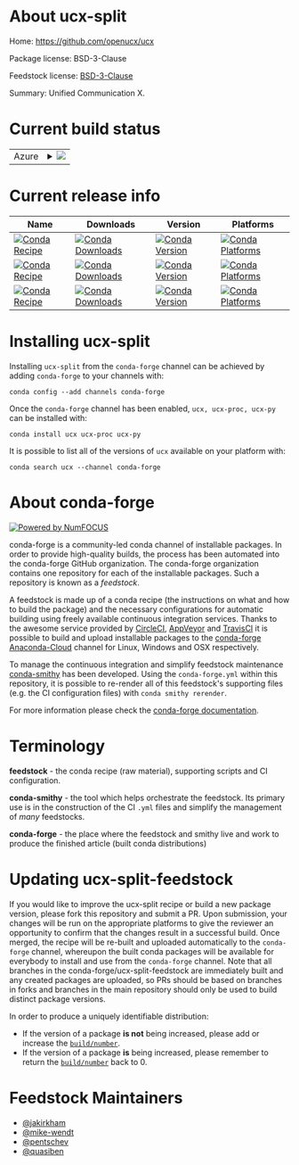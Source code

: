 About ucx-split
===============

Home: https://github.com/openucx/ucx

Package license: BSD-3-Clause

Feedstock license: [BSD-3-Clause](https://github.com/conda-forge/ucx-split-feedstock/blob/master/LICENSE.txt)

Summary: Unified Communication X.

Current build status
====================


<table>
    
  <tr>
    <td>Azure</td>
    <td>
      <details>
        <summary>
          <a href="https://dev.azure.com/conda-forge/feedstock-builds/_build/latest?definitionId=7481&branchName=master">
            <img src="https://dev.azure.com/conda-forge/feedstock-builds/_apis/build/status/ucx-split-feedstock?branchName=master">
          </a>
        </summary>
        <table>
          <thead><tr><th>Variant</th><th>Status</th></tr></thead>
          <tbody><tr>
              <td>linux_64_cuda_compiler_version10.1</td>
              <td>
                <a href="https://dev.azure.com/conda-forge/feedstock-builds/_build/latest?definitionId=7481&branchName=master">
                  <img src="https://dev.azure.com/conda-forge/feedstock-builds/_apis/build/status/ucx-split-feedstock?branchName=master&jobName=linux&configuration=linux_64_cuda_compiler_version10.1" alt="variant">
                </a>
              </td>
            </tr><tr>
              <td>linux_64_cuda_compiler_version10.2</td>
              <td>
                <a href="https://dev.azure.com/conda-forge/feedstock-builds/_build/latest?definitionId=7481&branchName=master">
                  <img src="https://dev.azure.com/conda-forge/feedstock-builds/_apis/build/status/ucx-split-feedstock?branchName=master&jobName=linux&configuration=linux_64_cuda_compiler_version10.2" alt="variant">
                </a>
              </td>
            </tr><tr>
              <td>linux_64_cuda_compiler_version11.0</td>
              <td>
                <a href="https://dev.azure.com/conda-forge/feedstock-builds/_build/latest?definitionId=7481&branchName=master">
                  <img src="https://dev.azure.com/conda-forge/feedstock-builds/_apis/build/status/ucx-split-feedstock?branchName=master&jobName=linux&configuration=linux_64_cuda_compiler_version11.0" alt="variant">
                </a>
              </td>
            </tr><tr>
              <td>linux_64_cuda_compiler_versionNone</td>
              <td>
                <a href="https://dev.azure.com/conda-forge/feedstock-builds/_build/latest?definitionId=7481&branchName=master">
                  <img src="https://dev.azure.com/conda-forge/feedstock-builds/_apis/build/status/ucx-split-feedstock?branchName=master&jobName=linux&configuration=linux_64_cuda_compiler_versionNone" alt="variant">
                </a>
              </td>
            </tr>
          </tbody>
        </table>
      </details>
    </td>
  </tr>
</table>

Current release info
====================

| Name | Downloads | Version | Platforms |
| --- | --- | --- | --- |
| [![Conda Recipe](https://img.shields.io/badge/recipe-ucx-green.svg)](https://anaconda.org/conda-forge/ucx) | [![Conda Downloads](https://img.shields.io/conda/dn/conda-forge/ucx.svg)](https://anaconda.org/conda-forge/ucx) | [![Conda Version](https://img.shields.io/conda/vn/conda-forge/ucx.svg)](https://anaconda.org/conda-forge/ucx) | [![Conda Platforms](https://img.shields.io/conda/pn/conda-forge/ucx.svg)](https://anaconda.org/conda-forge/ucx) |
| [![Conda Recipe](https://img.shields.io/badge/recipe-ucx--proc-green.svg)](https://anaconda.org/conda-forge/ucx-proc) | [![Conda Downloads](https://img.shields.io/conda/dn/conda-forge/ucx-proc.svg)](https://anaconda.org/conda-forge/ucx-proc) | [![Conda Version](https://img.shields.io/conda/vn/conda-forge/ucx-proc.svg)](https://anaconda.org/conda-forge/ucx-proc) | [![Conda Platforms](https://img.shields.io/conda/pn/conda-forge/ucx-proc.svg)](https://anaconda.org/conda-forge/ucx-proc) |
| [![Conda Recipe](https://img.shields.io/badge/recipe-ucx--py-green.svg)](https://anaconda.org/conda-forge/ucx-py) | [![Conda Downloads](https://img.shields.io/conda/dn/conda-forge/ucx-py.svg)](https://anaconda.org/conda-forge/ucx-py) | [![Conda Version](https://img.shields.io/conda/vn/conda-forge/ucx-py.svg)](https://anaconda.org/conda-forge/ucx-py) | [![Conda Platforms](https://img.shields.io/conda/pn/conda-forge/ucx-py.svg)](https://anaconda.org/conda-forge/ucx-py) |

Installing ucx-split
====================

Installing `ucx-split` from the `conda-forge` channel can be achieved by adding `conda-forge` to your channels with:

```
conda config --add channels conda-forge
```

Once the `conda-forge` channel has been enabled, `ucx, ucx-proc, ucx-py` can be installed with:

```
conda install ucx ucx-proc ucx-py
```

It is possible to list all of the versions of `ucx` available on your platform with:

```
conda search ucx --channel conda-forge
```


About conda-forge
=================

[![Powered by NumFOCUS](https://img.shields.io/badge/powered%20by-NumFOCUS-orange.svg?style=flat&colorA=E1523D&colorB=007D8A)](http://numfocus.org)

conda-forge is a community-led conda channel of installable packages.
In order to provide high-quality builds, the process has been automated into the
conda-forge GitHub organization. The conda-forge organization contains one repository
for each of the installable packages. Such a repository is known as a *feedstock*.

A feedstock is made up of a conda recipe (the instructions on what and how to build
the package) and the necessary configurations for automatic building using freely
available continuous integration services. Thanks to the awesome service provided by
[CircleCI](https://circleci.com/), [AppVeyor](https://www.appveyor.com/)
and [TravisCI](https://travis-ci.com/) it is possible to build and upload installable
packages to the [conda-forge](https://anaconda.org/conda-forge)
[Anaconda-Cloud](https://anaconda.org/) channel for Linux, Windows and OSX respectively.

To manage the continuous integration and simplify feedstock maintenance
[conda-smithy](https://github.com/conda-forge/conda-smithy) has been developed.
Using the ``conda-forge.yml`` within this repository, it is possible to re-render all of
this feedstock's supporting files (e.g. the CI configuration files) with ``conda smithy rerender``.

For more information please check the [conda-forge documentation](https://conda-forge.org/docs/).

Terminology
===========

**feedstock** - the conda recipe (raw material), supporting scripts and CI configuration.

**conda-smithy** - the tool which helps orchestrate the feedstock.
                   Its primary use is in the construction of the CI ``.yml`` files
                   and simplify the management of *many* feedstocks.

**conda-forge** - the place where the feedstock and smithy live and work to
                  produce the finished article (built conda distributions)


Updating ucx-split-feedstock
============================

If you would like to improve the ucx-split recipe or build a new
package version, please fork this repository and submit a PR. Upon submission,
your changes will be run on the appropriate platforms to give the reviewer an
opportunity to confirm that the changes result in a successful build. Once
merged, the recipe will be re-built and uploaded automatically to the
`conda-forge` channel, whereupon the built conda packages will be available for
everybody to install and use from the `conda-forge` channel.
Note that all branches in the conda-forge/ucx-split-feedstock are
immediately built and any created packages are uploaded, so PRs should be based
on branches in forks and branches in the main repository should only be used to
build distinct package versions.

In order to produce a uniquely identifiable distribution:
 * If the version of a package **is not** being increased, please add or increase
   the [``build/number``](https://conda.io/docs/user-guide/tasks/build-packages/define-metadata.html#build-number-and-string).
 * If the version of a package **is** being increased, please remember to return
   the [``build/number``](https://conda.io/docs/user-guide/tasks/build-packages/define-metadata.html#build-number-and-string)
   back to 0.

Feedstock Maintainers
=====================

* [@jakirkham](https://github.com/jakirkham/)
* [@mike-wendt](https://github.com/mike-wendt/)
* [@pentschev](https://github.com/pentschev/)
* [@quasiben](https://github.com/quasiben/)

